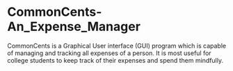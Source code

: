 # CommonCents-An_Expense_Manager
CommonCents is a Graphical User interface (GUI) program which is capable of managing and tracking all expenses of a person. It is most useful for college students to keep track of their expenses and spend them mindfully.
